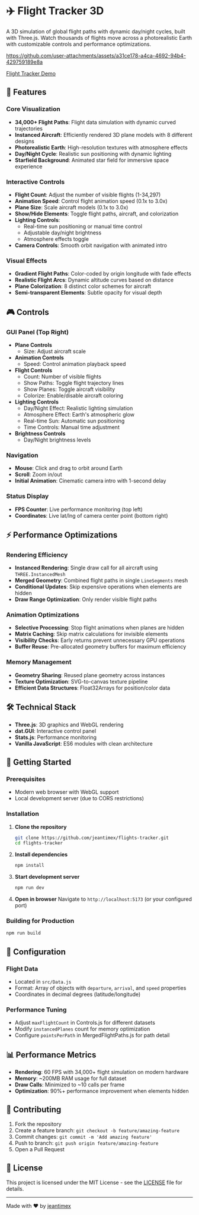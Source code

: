 # ✈️ Flight Tracker 3D

A 3D simulation of global flight paths with dynamic day/night cycles, built with Three.js. Watch thousands of flights move across a photorealistic Earth with customizable controls and performance optimizations.

https://github.com/user-attachments/assets/a31ce178-a4ca-4692-94b4-429759189e8a

[Flight Tracker Demo](https://jeantimex.github.io/flights-tracker/)

## 🌟 Features

### Core Visualization
- **34,000+ Flight Paths**: Flight data simulation with dynamic curved trajectories
- **Instanced Aircraft**: Efficiently rendered 3D plane models with 8 different designs
- **Photorealistic Earth**: High-resolution textures with atmosphere effects
- **Day/Night Cycle**: Realistic sun positioning with dynamic lighting
- **Starfield Background**: Animated star field for immersive space experience

### Interactive Controls
- **Flight Count**: Adjust the number of visible flights (1-34,297)
- **Animation Speed**: Control flight animation speed (0.1x to 3.0x)
- **Plane Size**: Scale aircraft models (0.1x to 3.0x)
- **Show/Hide Elements**: Toggle flight paths, aircraft, and colorization
- **Lighting Controls**:
  - Real-time sun positioning or manual time control
  - Adjustable day/night brightness
  - Atmosphere effects toggle
- **Camera Controls**: Smooth orbit navigation with animated intro

### Visual Effects
- **Gradient Flight Paths**: Color-coded by origin longitude with fade effects
- **Realistic Flight Arcs**: Dynamic altitude curves based on distance
- **Plane Colorization**: 8 distinct color schemes for aircraft
- **Semi-transparent Elements**: Subtle opacity for visual depth

## 🎮 Controls

### GUI Panel (Top Right)
- **Plane Controls**
  - Size: Adjust aircraft scale
- **Animation Controls**
  - Speed: Control animation playback speed
- **Flight Controls**
  - Count: Number of visible flights
  - Show Paths: Toggle flight trajectory lines
  - Show Planes: Toggle aircraft visibility
  - Colorize: Enable/disable aircraft coloring
- **Lighting Controls**
  - Day/Night Effect: Realistic lighting simulation
  - Atmosphere Effect: Earth's atmospheric glow
  - Real-time Sun: Automatic sun positioning
  - Time Controls: Manual time adjustment
- **Brightness Controls**
  - Day/Night brightness levels

### Navigation
- **Mouse**: Click and drag to orbit around Earth
- **Scroll**: Zoom in/out
- **Initial Animation**: Cinematic camera intro with 1-second delay

### Status Display
- **FPS Counter**: Live performance monitoring (top left)
- **Coordinates**: Live lat/lng of camera center point (bottom right)

## ⚡ Performance Optimizations

### Rendering Efficiency
- **Instanced Rendering**: Single draw call for all aircraft using `THREE.InstancedMesh`
- **Merged Geometry**: Combined flight paths in single `LineSegments` mesh
- **Conditional Updates**: Skip expensive operations when elements are hidden
- **Draw Range Optimization**: Only render visible flight paths

### Animation Optimizations
- **Selective Processing**: Stop flight animations when planes are hidden
- **Matrix Caching**: Skip matrix calculations for invisible elements
- **Visibility Checks**: Early returns prevent unnecessary GPU operations
- **Buffer Reuse**: Pre-allocated geometry buffers for maximum efficiency

### Memory Management
- **Geometry Sharing**: Reused plane geometry across instances
- **Texture Optimization**: SVG-to-canvas texture pipeline
- **Efficient Data Structures**: Float32Arrays for position/color data

## 🛠️ Technical Stack

- **Three.js**: 3D graphics and WebGL rendering
- **dat.GUI**: Interactive control panel
- **Stats.js**: Performance monitoring
- **Vanilla JavaScript**: ES6 modules with clean architecture

## 🚀 Getting Started

### Prerequisites
- Modern web browser with WebGL support
- Local development server (due to CORS restrictions)

### Installation

1. **Clone the repository**
   ```bash
   git clone https://github.com/jeantimex/flights-tracker.git
   cd flights-tracker
   ```

2. **Install dependencies**
   ```bash
   npm install
   ```

3. **Start development server**
   ```bash
   npm run dev
   ```

4. **Open in browser**
   Navigate to `http://localhost:5173` (or your configured port)

### Building for Production

```bash
npm run build
```

## 🔧 Configuration

### Flight Data
- Located in `src/Data.js`
- Format: Array of objects with `departure`, `arrival`, and `speed` properties
- Coordinates in decimal degrees (latitude/longitude)

### Performance Tuning
- Adjust `maxFlightCount` in Controls.js for different datasets
- Modify `instancedPlanes` count for memory optimization
- Configure `pointsPerPath` in MergedFlightPaths.js for path detail

## 📊 Performance Metrics

- **Rendering**: 60 FPS with 34,000+ flight simulation on modern hardware
- **Memory**: ~200MB RAM usage for full dataset
- **Draw Calls**: Minimized to ~10 calls per frame
- **Optimization**: 90%+ performance improvement when elements hidden

## 🤝 Contributing

1. Fork the repository
2. Create a feature branch: `git checkout -b feature/amazing-feature`
3. Commit changes: `git commit -m 'Add amazing feature'`
4. Push to branch: `git push origin feature/amazing-feature`
5. Open a Pull Request

## 📄 License

This project is licensed under the MIT License - see the [LICENSE](LICENSE) file for details.

---

Made with ❤️ by [jeantimex](https://github.com/jeantimex)

